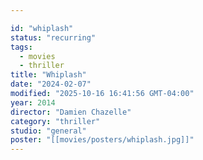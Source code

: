```yaml
---

id: "whiplash"
status: "recurring"
tags:
  - movies
  - thriller
title: "Whiplash"
date: "2024-02-07"
modified: "2025-10-16 16:41:56 GMT-04:00"
year: 2014
director: "Damien Chazelle"
category: "thriller"
studio: "general"
poster: "[[movies/posters/whiplash.jpg]]"
---
```

